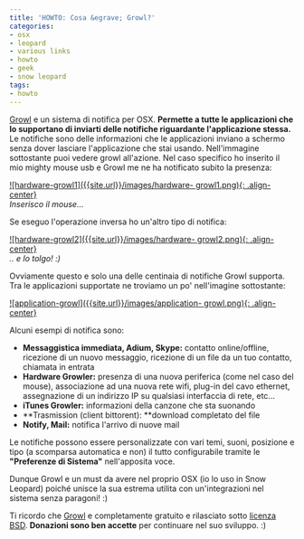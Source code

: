 ```yaml
---
title: 'HOWTO: Cosa &egrave; Growl?'
categories:
- osx
- leopard
- various links
- howto
- geek
- snow leopard
tags:
- howto
---
```

[Growl](http://growl.info/) e un sistema di notifica per OSX. **Permette a
tutte le applicazioni che lo supportano di inviarti delle notifiche
riguardante l'applicazione stessa.** Le notifiche sono delle informazioni che
le applicazioni inviano a schermo senza dover lasciare l'applicazione che stai
usando. Nell'immagine sottostante puoi vedere growl all'azione. Nel caso
specifico ho inserito il mio mighty mouse usb e Growl me ne ha notificato
subito la presenza:

[![hardware-growl1]({{site.url}}/images/hardware-
growl1.png){: .align-center}]({{site.url}}/images/hardware-growl1.png)  
_Inserisco il mouse..._

Se eseguo l'operazione inversa ho un'altro tipo di notifica:

[![hardware-growl2]({{site.url}}/images/hardware-
growl2.png){: .align-center}]({{site.url}}/images/hardware-growl2.png)  
_.. e lo tolgo! :)_

Ovviamente questo e solo una delle centinaia di notifiche Growl supporta. Tra
le applicazioni supportate ne troviamo un po' nell'imagine sottostante:

[![application-growl]({{site.url}}/images/application-
growl.png){: .align-center}]({{site.url}}/images/application-growl.png)

Alcuni esempi di notifica sono:

  * **Messaggistica immediata, Adium, Skype:** contatto online/offline, ricezione di un nuovo messaggio, ricezione di un file da un tuo contatto, chiamata in entrata
  * **Hardware Growler:** presenza di una nuova periferica (come nel caso del mouse), associazione ad una nuova rete wifi, plug-in del cavo ethernet, assegnazione di un indirizzo IP su qualsiasi interfaccia di rete, etc...
  * **iTunes Growler:** informazioni della canzone che sta suonando
  * **Trasmission (client bittorent): **download completato del file
  * **Notify, Mail:** notifica l'arrivo di nuove mail
  

  
Le notifiche possono essere personalizzate con vari temi, suoni, posizione e
tipo (a scomparsa automatica e non) il tutto configurabile tramite le
**"Preferenze di Sistema"** nell'apposita voce.

Dunque Growl e un must da avere nel proprio OSX (io lo uso in Snow Leopard)
poiché unisce la sua estrema utilita con un'integrazioni nel sistema senza
paragoni! :)

Ti ricordo che [Growl](http://growl.info/) e completamente gratuito e
rilasciato sotto [licenza BSD](http://it.wikipedia.org/wiki/Licenze_BSD).
**Donazioni sono ben accette** per continuare nel suo sviluppo. :)

